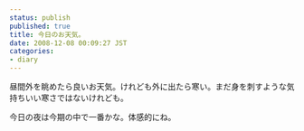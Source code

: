```yaml
---
status: publish
published: true
title: 今日のお天気。
date: 2008-12-08 00:09:27 JST
categories:
- diary
---
```

昼間外を眺めたら良いお天気。けれども外に出たら寒い。まだ身を刺すような気持ちいい寒さではないけれども。

今日の夜は今期の中で一番かな。体感的にね。
